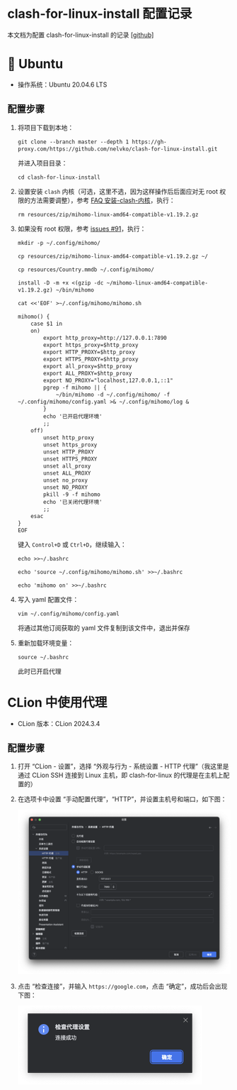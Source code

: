 # clash-for-linux-install 配置记录

本文档为配置 clash-for-linux-install 的记录 [ [github] ](https://github.com/nelvko/clash-for-linux-install)

# :penguin: Ubuntu

- 操作系统：Ubuntu 20.04.6 LTS

## 配置步骤

1. 将项目下载到本地：

    ```
    git clone --branch master --depth 1 https://gh-proxy.com/https://github.com/nelvko/clash-for-linux-install.git
    ```

    并进入项目目录：

    ```
    cd clash-for-linux-install
    ```

2. 设置安装 `clash` 内核（可选，这里不选，因为这样操作后后面应对无 root 权限的方法需要调整），参考 [FAQ 安装-clash-内核](https://github.com/nelvko/clash-for-linux-install/wiki/FAQ#安装-clash-内核)，执行：

    ```
    rm resources/zip/mihomo-linux-amd64-compatible-v1.19.2.gz
    ```

3. 如果没有 root 权限，参考 [issues #91](https://github.com/nelvko/clash-for-linux-install/issues/91)，执行：

    ```
    mkdir -p ~/.config/mihomo/
    ```
    ```
    cp resources/zip/mihomo-linux-amd64-compatible-v1.19.2.gz ~/
    ```
    ```
    cp resources/Country.mmdb ~/.config/mihomo/
    ```
    ```
    install -D -m +x <(gzip -dc ~/mihomo-linux-amd64-compatible-v1.19.2.gz) ~/bin/mihomo
    ```
    ```
    cat <<'EOF' >~/.config/mihomo/mihomo.sh
    ```
    ```
    mihomo() {
        case $1 in
        on)
            export http_proxy=http://127.0.0.1:7890
            export https_proxy=$http_proxy
            export HTTP_PROXY=$http_proxy
            export HTTPS_PROXY=$http_proxy
            export all_proxy=$http_proxy
            export ALL_PROXY=$http_proxy
            export NO_PROXY="localhost,127.0.0.1,::1"
            pgrep -f mihomo || {
                ~/bin/mihomo -d ~/.config/mihomo/ -f ~/.config/mihomo/config.yaml >& ~/.config/mihomo/log & 
            }
            echo '已开启代理环境'
            ;;
        off)
            unset http_proxy
            unset https_proxy
            unset HTTP_PROXY
            unset HTTPS_PROXY
            unset all_proxy
            unset ALL_PROXY
            unset no_proxy
            unset NO_PROXY
            pkill -9 -f mihomo
            echo '已关闭代理环境'
            ;;
        esac
    }
    EOF
    ```

    键入 `Control+D` 或 `Ctrl+D`，继续输入：

    ```
    echo >>~/.bashrc
    ```
    ```
    echo 'source ~/.config/mihomo/mihomo.sh' >>~/.bashrc
    ```
    ```
    echo 'mihomo on' >>~/.bashrc
    ```

4. 写入 yaml 配置文件：

    ```
    vim ~/.config/mihomo/config.yaml
    ```

    将通过其他订阅获取的 yaml 文件复制到该文件中，退出并保存

5. 重新加载环境变量：

    ```
    source ~/.bashrc
    ```

    此时已开启代理

# CLion 中使用代理

- CLion 版本：CLion 2024.3.4

## 配置步骤

1. 打开 “CLion - 设置”，选择 “外观与行为 - 系统设置 - HTTP 代理”（我这里是通过 CLion SSH 连接到 Linux 主机，即 clash-for-linux 的代理是在主机上配置的）

2. 在选项卡中设置 “手动配置代理”，“HTTP”，并设置主机号和端口，如下图：

    ![image](.pic/image.png)

3. 点击 “检查连接”，并输入 `https://google.com`，点击 “确定”，成功后会出现下图：

    ![image](.pic/image1.png)
